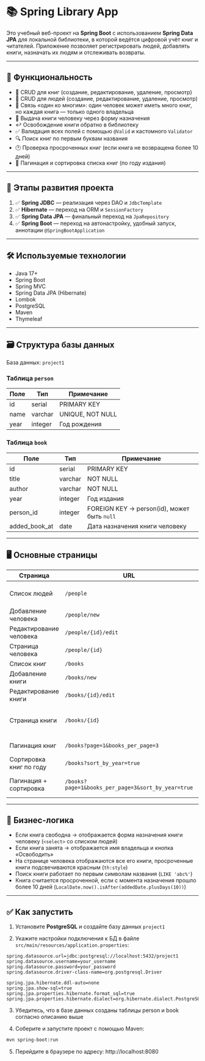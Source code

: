 # 📚 Spring Library App

Это учебный веб-проект на **Spring Boot** с использованием **Spring Data JPA** для локальной библиотеки, в которой ведётся цифровой учёт книг и читателей. Приложение позволяет регистрировать людей, добавлять книги, назначать их людям и отслеживать возвраты.

---

## 🧩 Функциональность

- 📖 CRUD для книг (создание, редактирование, удаление, просмотр)
- 👤 CRUD для людей (создание, редактирование, удаление, просмотр)
- 🔗 Связь «один ко многим»: один человек может иметь много книг, но каждая книга — только одного владельца
- 📨 Выдача книги человеку через форму назначения
- ↩ Освобождение книги обратно в библиотеку
- ✅ Валидация всех полей с помощью `@Valid` и кастомного `Validator`
- 🔍 Поиск книг по первым буквам названия
- 🕐 Проверка просроченных книг (если книга не возвращена более 10 дней)
- 📑 Пагинация и сортировка списка книг (по году издания)

---

## 🔄 Этапы развития проекта

1. ✅ **Spring JDBC** — реализация через DAO и `JdbcTemplate`
2. ✅ **Hibernate** — переход на ORM и `SessionFactory`
3. ✅ **Spring Data JPA** — финальный переход на `JpaRepository`
4. ✅ **Spring Boot** — переход на автонастройку, удобный запуск, аннотации `@SpringBootApplication`

---

## 🛠️ Используемые технологии

- Java 17+
- Spring Boot
- Spring MVC
- Spring Data JPA (Hibernate)
- Lombok
- PostgreSQL
- Maven
- Thymeleaf

---

## 🗃️ Структура базы данных

База данных: `project1`

### Таблица `person`
| Поле           | Тип         | Примечание           |
|----------------|-------------|----------------------|
| id             | serial      | PRIMARY KEY          |
| name           | varchar     | UNIQUE, NOT NULL     |
| year           | integer     | Год рождения         |

### Таблица `book`
| Поле           | Тип      | Примечание                                  |
|----------------|----------|---------------------------------------------|
| id             | serial   | PRIMARY KEY                                 |
| title          | varchar  | NOT NULL                                    |
| author         | varchar  | NOT NULL                                    |
| year           | integer  | Год издания                                 |
| person_id      | integer  | FOREIGN KEY → person(id), может быть `null` |
| added_book_at  | date     | Дата назначения книги человеку              |

---

## 🖥️ Основные страницы

| Страница                   | URL                                                  | Описание                                                    |
|----------------------------|------------------------------------------------------|-------------------------------------------------------------|
| Список людей               | `/people`                                            | Все зарегистрированные читатели                             |
| Добавление человека        | `/people/new`                                        | Форма создания читателя                                     |
| Редактирование человека    | `/people/{id}/edit`                                  | Форма редактирования                                        |
| Страница человека          | `/people/{id}`                                       | Данные и список его книг                                    |
| Список книг                | `/books`                                             | Все книги в системе                                         |
| Добавление книги           | `/books/new`                                         | Форма создания книги                                        |
| Редактирование книги       | `/books/{id}/edit`                                   | Форма редактирования                                        |
| Страница книги             | `/books/{id}`                                        | Информация и возможность назначения/освобождения            |
| Пагинация книг             | `/books?page=1&books_per_page=3`                     | Вывод книг по страницам                                     |
| Сортировка книг по году    | `/books?sort_by_year=true`                           | Сортировка книг по году издания                             |
| Пагинация + сортировка     | `/books?page=1&books_per_page=3&sort_by_year=true`   | Одновременная пагинация и сортировка                        |

---

## 📌 Бизнес-логика

- Если книга свободна → отображается форма назначения книги человеку (`<select>` со списком людей)
- Если книга занята → отображается имя владельца и кнопка «Освободить»
- На странице человека отображаются все его книги, просроченные книги подсвечиваются красным (`th:style`)
- Поиск книги работает по первым символам названия (`LIKE 'abc%'`)
- Книга считается просроченной, если с момента назначения прошло более 10 дней (`LocalDate.now().isAfter(addedDate.plusDays(10))`)

---

## ✅ Как запустить

1. Установите **PostgreSQL** и создайте базу данных `project1`

2. Укажите настройки подключения к БД в файле `src/main/resources/application.properties`:

```properties
spring.datasource.url=jdbc:postgresql://localhost:5432/project1
spring.datasource.username=your_username
spring.datasource.password=your_password
spring.datasource.driver-class-name=org.postgresql.Driver

spring.jpa.hibernate.ddl-auto=none
spring.jpa.show-sql=true
spring.jpa.properties.hibernate.format_sql=true
spring.jpa.properties.hibernate.dialect=org.hibernate.dialect.PostgreSQLDialect
```
3. Убедитесь, что в базе данных созданы таблицы person и book согласно описанию выше

4. Соберите и запустите проект с помощью Maven:

```bash
mvn spring-boot:run
```
5. Перейдите в браузере по адресу: http://localhost:8080


